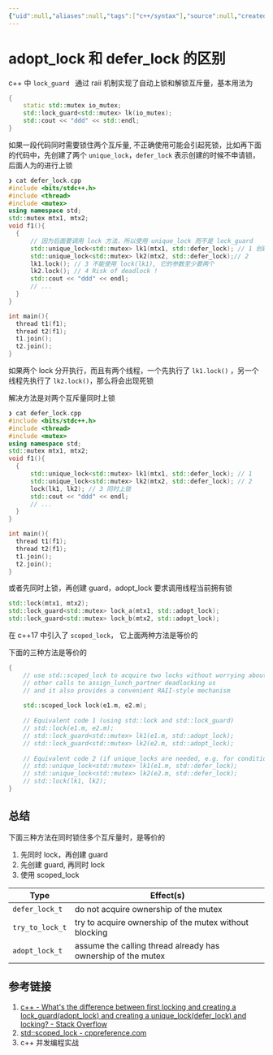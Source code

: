 ```yaml
---
{"uid":null,"aliases":null,"tags":["c++/syntax"],"source":null,"created":"2022-11-30 18:06:30","updated":"2023-03-02 12:30:23","title":"adopt_lock 和 defer_lock 的区别","dg-publish":true,"permalink":"/Pages/adopt_lock 和 defer_lock 的区别/","dgPassFrontmatter":true,"noteIcon":""}
---
```



# adopt_lock 和 defer_lock 的区别

c++ 中 `lock_guard ` 通过 raii 机制实现了自动上锁和解锁互斥量，基本用法为

```cpp
{   
    static std::mutex io_mutex;
    std::lock_guard<std::mutex> lk(io_mutex);
    std::cout << "ddd" << std::endl;
} 
```

如果一段代码同时需要锁住两个互斥量, 不正确使用可能会引起死锁，比如再下面的代码中，先创建了两个 `unique_lock`，`defer_lock` 表示创建的时候不申请锁，后面人为的进行上锁

```cpp
❯ cat defer_lock.cpp
#include <bits/stdc++.h>
#include <thread>
#include <mutex>
using namespace std;
std::mutex mtx1, mtx2;
void f1(){
  {
	  // 因为后面要调用 lock 方法，所以使用 unique_lock 而不是 lock_guard
      std::unique_lock<std::mutex> lk1(mtx1, std::defer_lock); // 1 创建 lk1的时候不去上锁
      std::unique_lock<std::mutex> lk2(mtx2, std::defer_lock);// 2
      lk1.lock(); // 3 不能使用 lock(lk1), 它的参数至少要两个
      lk2.lock(); // 4 Risk of deadlock !
      std::cout << "ddd" << endl;
      // ...
  }
}

int main(){
  thread t1(f1);
  thread t2(f1);
  t1.join();
  t2.join();
}
```

如果两个 lock 分开执行，而且有两个线程，一个先执行了 `lk1.lock()` ，另一个线程先执行了 `lk2.lock()`，那么将会出现死锁

解决方法是对两个互斥量同时上锁

```cpp
❯ cat defer_lock.cpp
#include <bits/stdc++.h>
#include <thread>
#include <mutex>
using namespace std;
std::mutex mtx1, mtx2;
void f1(){
  {
      std::unique_lock<std::mutex> lk1(mtx1, std::defer_lock); // 1
      std::unique_lock<std::mutex> lk2(mtx2, std::defer_lock); // 2
      lock(lk1, lk2); // 3 同时上锁
      std::cout << "ddd" << endl;
      // ...
  }
}

int main(){
  thread t1(f1);
  thread t2(f1);
  t1.join();
  t2.join();
}
```

或者先同时上锁，再创建 guard，adopt_lock 要求调用线程当前拥有锁

```cpp
std::lock(mtx1, mtx2);
std::lock_guard<std::mutex> lock_a(mtx1, std::adopt_lock);
std::lock_guard<std::mutex> lock_b(mtx2, std::adopt_lock);
```

在 c++17 中引入了 `scoped_lock`， 它上面两种方法是等价的  

下面的三种方法是等价的

```cpp
{
	// use std::scoped_lock to acquire two locks without worrying about 
	// other calls to assign_lunch_partner deadlocking us
	// and it also provides a convenient RAII-style mechanism
	
	std::scoped_lock lock(e1.m, e2.m);
	
	// Equivalent code 1 (using std::lock and std::lock_guard)
	// std::lock(e1.m, e2.m);
	// std::lock_guard<std::mutex> lk1(e1.m, std::adopt_lock);
	// std::lock_guard<std::mutex> lk2(e2.m, std::adopt_lock);
	
	// Equivalent code 2 (if unique_locks are needed, e.g. for condition variables)
	// std::unique_lock<std::mutex> lk1(e1.m, std::defer_lock);
	// std::unique_lock<std::mutex> lk2(e2.m, std::defer_lock);
	// std::lock(lk1, lk2);
}
```

## 总结

下面三种方法在同时锁住多个互斥量时，是等价的

1. 先同时 lock，再创建 guard
2. 先创建 guard, 再同时 lock
3. 使用 scoped_lock

| Type            | Effect(s)                                                    |
| --------------- | ------------------------------------------------------------ |
| `defer_lock_t`  | do not acquire ownership of the mutex                        |
| `try_to_lock_t` | try to acquire ownership of the mutex without blocking       |
| `adopt_lock_t`  | assume the calling thread already has ownership of the mutex |

## 参考链接

1. [c++ - What's the difference between first locking and creating a lock_guard(adopt_lock) and creating a unique_lock(defer_lock) and locking? - Stack Overflow](https://stackoverflow.com/questions/27089434/whats-the-difference-between-first-locking-and-creating-a-lock-guardadopt-lock)
2. [std::scoped_lock - cppreference.com](https://en.cppreference.com/w/cpp/thread/scoped_lock)
3. c++ 并发编程实战
